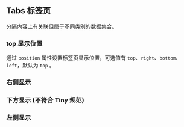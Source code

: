 <div class="demo-header">
<p class="overviewicon">
  <span class="wapi-container-tab"/>
</p>

## Tabs 标签页

<nova-uxlink widget-name="Tabs"></nova-uxlink>

分隔内容上有关联但属于不同类别的数据集合。
</div>

### top 显示位置

通过 `position` 属性设置标签页显示位置，可选值有 `top`、`right`、`bottom`、`left`，默认为 `top` 。

<nova-demo-view link="tabs/position"></nova-demo-view>

### 右侧显示

<nova-demo-view link="tabs/position-right"></nova-demo-view>

### 下方显示 (不符合 Tiny 规范)

<nova-demo-view link="tabs/position-bottom"></nova-demo-view>

### 左侧显示

<nova-demo-view link="tabs/position-left"></nova-demo-view>

<br>
